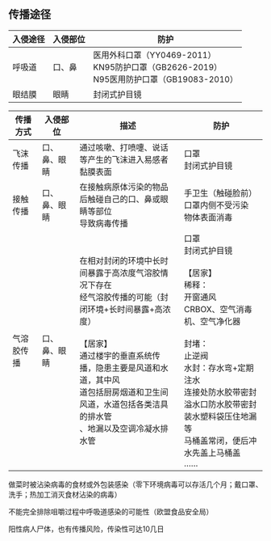 ## 传播途径

| 入侵途径 | 入侵部位 | 防护 |
| --- | --- | --- |
| 呼吸道 | 口、鼻 | 医用外科口罩（YY0469-2011）<br>KN95防护口罩（GB2626-2019）<br>N95医用防护口罩（GB19083-2010） |
| 眼结膜 | 眼睛 | 封闭式护目镜 |

| 传播方式 | 入侵部位 | 描述 | 防护 |
| --- | --- | --- | --- |
| 飞沫传播 | 口、鼻、眼睛 | 通过咳嗽、打喷嚏、说话等产生的飞沫进入易感者黏膜表面 | 口罩<br>封闭式护目镜 |
| 接触传播 | 口、鼻、眼睛 | 在接触病原体污染的物品后触碰自己的口、鼻或眼睛等部位<br>导致病毒传播 | 手卫生（触碰脸前）<br>口罩内侧不受污染<br>物体表面消毒 |
| 气溶胶传播 | 口、鼻、眼睛 | 在相对封闭的环境中长时间暴露于高浓度气溶胶情况下存在<br>经气溶胶传播的可能（封闭环境+长时间暴露+高浓度）<br><br>【居家】<br>通过楼宇的垂直系统传播，隐患主要是风道和水道，其中风<br>道包括厨房烟道和卫生间风道，水道包括各类洁具的排水管<br>、地漏以及空调冷凝水排水管 | 口罩<br>封闭式护目镜<br><br>【居家】<br>稀释：<br>开窗通风<br>CRBOX、空气消毒机、空气净化器<br><br>封堵：<br>止逆阀<br>水封：存水弯+定期注水<br>连接处防水胶带密封<br>溢水口防水胶带密封<br>装水塑料袋压住地漏等<br>马桶盖常闭，便后冲水先盖上马桶盖<br>…… |

做菜时被沾染病毒的食材或外包装感染（零下环境病毒可以存活几个月；戴口罩、洗手；热加工消灭食材沾染的病毒）

不能完全排除咀嚼过程中呼吸道感染的可能性（欧盟食品安全局）

阳性病人尸体，也有传播风险，传染性可达10几日
